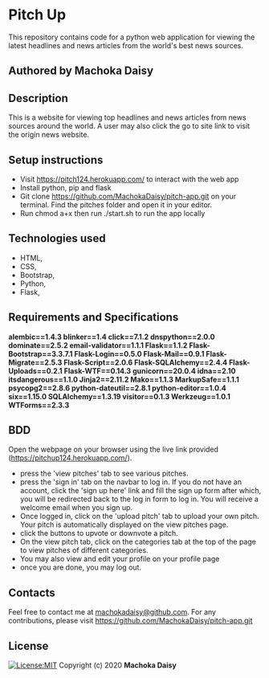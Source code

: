 # Pitch Up
This repository contains code for a python web application for viewing the latest headlines and news articles from the world's best news sources.
## Authored by Machoka Daisy
## Description
This is a website for viewing top headlines and news articles from news sources around the world. A user may also click the go to site link to visit the origin news website.
## Setup instructions
* Visit https://pitch124.herokuapp.com/ to interact with the web app
* Install python, pip and flask
* Git clone https://github.com/MachokaDaisy/pitch-app.git on your terminal. Find the pitches folder and open it in your editor.
* Run chmod a+x then run ./start.sh to run the app locally
## Technologies used
* HTML,
* CSS,
* Bootstrap,
* Python,
* Flask,
## Requirements and Specifications
**alembic==1.4.3
blinker==1.4
click==7.1.2
dnspython==2.0.0
dominate==2.5.2
email-validator==1.1.1
Flask==1.1.2
Flask-Bootstrap==3.3.7.1
Flask-Login==0.5.0
Flask-Mail==0.9.1
Flask-Migrate==2.5.3
Flask-Script==2.0.6
Flask-SQLAlchemy==2.4.4
Flask-Uploads==0.2.1
Flask-WTF==0.14.3
gunicorn==20.0.4
idna==2.10
itsdangerous==1.1.0
Jinja2==2.11.2
Mako==1.1.3
MarkupSafe==1.1.1
psycopg2==2.8.6
python-dateutil==2.8.1
python-editor==1.0.4
six==1.15.0
SQLAlchemy==1.3.19
visitor==0.1.3
Werkzeug==1.0.1
WTForms==2.3.3**
## BDD
Open the webpage on your browser using the live link provided (https://pitchup124.herokuapp.com/). 
* press the 'view pitches' tab to see various pitches.
* press the 'sign in' tab on the navbar to log in. If you do not have an account, click the 'sign up here' link and fill the sign up form after which, you will be redirected back to the log in form to log in. You will receive a welcome email when you sign up.
* Once logged in, click on the 'upload pitch' tab to upload your own pitch. Your pitch is automatically displayed on the view pitches page.
* click the buttons to upvote or downvote a pitch.
* On the view pitch tab, click on the categories tab at the top of the page to view pitches of different categories.
* You may also view and edit your profile on your profile page
* once you are done, you may log out.
## Contacts
Feel free to contact me at machokadaisy@github.com. For any contributions, please visit https://github.com/MachokaDaisy/pitch-app.git
## License
[![License:MIT](https://img.shields.io/badge/License-MIT-yellow.svg)](https://opensource.org/licenses/MIT)
Copyright (c) 2020 **Machoka Daisy**